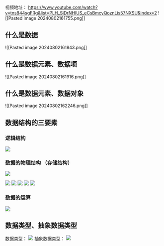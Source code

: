 视频地址：
https://www.youtube.com/watch?v=tns844sgFRg&list=PLH_SiDrNHIUS_eCsBmcyQoznLis57NXSU&index=2
![[Pasted image 20240802161755.png]]

## 什么是数据
![[Pasted image 20240802161843.png]]


## 什么是数据元素、数据项
![[Pasted image 20240802161916.png]]

## 什么是数据元素、数据对象
![[Pasted image 20240802162246.png]]

## 数据结构的三要素
### 逻辑结构

![](Pasted%20image%2020240802162855.png)
### 数据的物理结构 （存储结构）
![](Pasted%20image%2020240802163341.png)

![](Pasted%20image%2020240802163426.png)
![](Pasted%20image%2020240802163457.png)
![](Pasted%20image%2020240802163544.png)
![](Pasted%20image%2020240802163638.png)
![](Pasted%20image%2020240802164104.png)
### 数据的运算
![](Pasted%20image%2020240802164146.png)

## 数据类型、抽象数据类型
数据类型：
![](Pasted%20image%2020240802165311.png)
抽象数据类型：
![](Pasted%20image%2020240802165426.png)





















